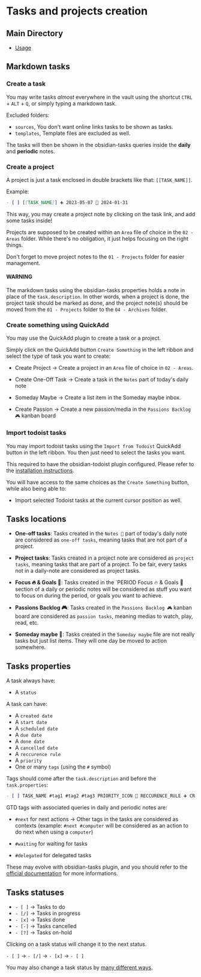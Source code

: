 # Tasks and projects creation

## Main Directory
- [Usage](./README.md)

## Markdown tasks

### Create a task
You may write tasks *almost* everywhere in the vault using the shortcut `CTRL` +
`ALT` + `Q`, or simply typing a markdown task.

Excluded folders:

- `sources`, You don't want online links tasks to be shown as tasks.
- `templates`, Template files are excluded as well.

The tasks will then be shown in the obsidian-tasks queries inside the **daily**
and **periodic** notes.

### Create a project
A project is just a task enclosed in double brackets like that: `[[TASK_NAME]]`.

Example:

```md
- [ ] [[TASK_NAME]] ➕ 2023-05-07 📅 2024-01-31
```

This way, you may create a project note by clicking on the task link, and add some
tasks inside!

Projects are supposed to be created within an `Area` file of choice in the
`02 - Areas` folder. While there's no obligation, it just helps focusing on the
right things.

Don't forget to move project notes to the `01 - Projects` folder for easier
management.

#### WARNING
The markdown tasks using the obsidian-tasks properties holds a note in place of
the `task.description`. In other words, when a project is done, the project task
should be marked as done, and the project note(s) should be moved from the
`01 - Projects` folder to the `04 - Archives` folder.

### Create something using QuickAdd
You may use the QuickAdd plugin to create a task or a project.

Simply click on the QuickAdd button `Create Something` in the left ribbon and
select the type of task you want to create:

- Create Project -> Create a project in an `Area` file of choice in `02 - Areas`.
- Create One-Off Task -> Create a task in the `Notes` part of today's daily note
- Someday Maybe -> Create a list item in the Someday maybe inbox.

- Create Passion -> Create a new passion/media in the `Passions Backlog 🎮`
kanban board

### Import todoist tasks
You may import todoist tasks using the `Import from Todoist` QuickAdd button in
the left ribbon. You then just need to select the tasks you want.

This required to have the obsidian-todoist plugin configured. Please refer to the
[installation instructions][1].

You will have access to the same choices as the `Create Something` button, while
also being able to:

- Import selected Todoist tasks at the current cursor position as well.

## Tasks locations
- **One-off tasks**: Tasks created in the `Notes 📝` part of today's daily note
are considered as `one-off tasks`, meaning tasks that are not part of a project.

- **Project tasks**: Tasks created in a project note are considered as
`project tasks`, meaning tasks that are part of a project. To be fair, every tasks
not in a daily-note are considered as project tasks.

- **Focus 🔥 & Goals 🎯**: Tasks created in the `PERIOD Focus 🔥 & Goals 🎯
 section of a daily or periodic notes will be considered as stuff you want to
 focus on during the period, or goals you want to achieve.

- **Passions Backlog 🎮**: Tasks created in the `Passions Backlog 🎮` kanban
board are considered as `passion tasks`, meaning medias to watch, play, read, etc.

- **Someday maybe 💭**: Tasks created in the `Someday maybe` file are not really
tasks but just list items. They will one day be moved to action somewhere.

## Tasks properties
A task always have:

- A `status`

A task can have:
- A `created date`
- A `start date`
- A `scheduled date`
- A `due date`
- A `done date`
- A `cancelled date`
- A `reccurence rule`
- A `priority`
- One or many `tags` (using the `#` symbol)

Tags should come after the `task.description` and before the `task.properties`:

```md
- [ ] TASK_NAME #tag1 #tag2 #tag3 PRIORITY_ICON 🔁 RECCURENCE_RULE ➕ CREATION_DATE OTHER DATES...
```

GTD tags with associated queries in daily and periodic notes are:

- `#next` for next actions -> Other tags in the tasks are considered as contexts
(example: `#next #computer` will be considered as an action to do next when using a
`computer`)

- `#waiting` for waiting for tasks
- `#delegated` for delegated tasks

These may evolve with obsidian-tasks plugin, and you should refer to the
[official documentation][2] for more informations.

## Tasks statuses
- `- [ ]` -> Tasks to do
- `- [/]` -> Tasks in progress
- `- [x]` -> Tasks done
- `- [-]` -> Tasks cancelled
- `- [?]` -> Tasks on-hold

Clicking on a task status will change it to the next status.

`- [ ]` -> `- [/]` -> `- [x]` -> `- [ ]`

You may also change a task status by [many different ways][3].

[1]: ../getting-started/installation.md#how-to-login-to-plugins
[2]: https://publish.obsidian.md/tasks/Introduction
[3]: https://publish.obsidian.md/tasks/Editing/Toggling+and+Editing+Statuses